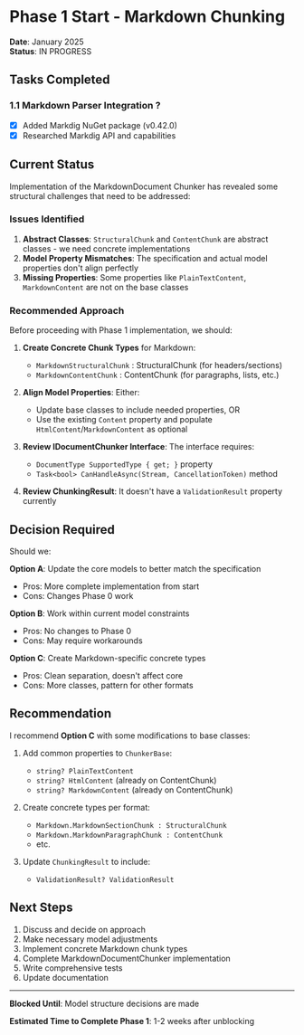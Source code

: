 # Phase 1 Start - Markdown Chunking

**Date**: January 2025  
**Status**: IN PROGRESS  

## Tasks Completed

### 1.1 Markdown Parser Integration ?
- [x] Added Markdig NuGet package (v0.42.0)
- [x] Researched Markdig API and capabilities

## Current Status

Implementation of the MarkdownDocument Chunker has revealed some structural challenges that need to be addressed:

### Issues Identified

1. **Abstract Classes**: `StructuralChunk` and `ContentChunk` are abstract classes - we need concrete implementations
2. **Model Property Mismatches**: The specification and actual model properties don't align perfectly
3. **Missing Properties**: Some properties like `PlainTextContent`, `MarkdownContent` are not on the base classes

### Recommended Approach

Before proceeding with Phase 1 implementation, we should:

1. **Create Concrete Chunk Types** for Markdown:
   - `MarkdownStructuralChunk` : StructuralChunk (for headers/sections)
   - `MarkdownContentChunk` : ContentChunk (for paragraphs, lists, etc.)
   
2. **Align Model Properties**: Either:
   - Update base classes to include needed properties, OR
   - Use the existing `Content` property and populate `HtmlContent`/`MarkdownContent` as optional

3. **Review IDocumentChunker Interface**: The interface requires:
   - `DocumentType SupportedType { get; }` property
   - `Task<bool> CanHandleAsync(Stream, CancellationToken)` method
   
4. **Review ChunkingResult**: It doesn't have a `ValidationResult` property currently

## Decision Required

Should we:

**Option A**: Update the core models to better match the specification
- Pros: More complete implementation from start
- Cons: Changes Phase 0 work

**Option B**: Work within current model constraints
- Pros: No changes to Phase 0
- Cons: May require workarounds

**Option C**: Create Markdown-specific concrete types
- Pros: Clean separation, doesn't affect core
- Cons: More classes, pattern for other formats

## Recommendation

I recommend **Option C** with some modifications to base classes:

1. Add common properties to `ChunkerBase`:
   - `string? PlainTextContent`
   - `string? HtmlContent` (already on ContentChunk)
   - `string? MarkdownContent` (already on ContentChunk)

2. Create concrete types per format:
   - `Markdown.MarkdownSectionChunk : StructuralChunk`
   - `Markdown.MarkdownParagraphChunk : ContentChunk`
   - etc.

3. Update `ChunkingResult` to include:
   - `ValidationResult? ValidationResult`

## Next Steps

1. Discuss and decide on approach
2. Make necessary model adjustments
3. Implement concrete Markdown chunk types
4. Complete MarkdownDocumentChunker implementation
5. Write comprehensive tests
6. Update documentation

---

**Blocked Until**: Model structure decisions are made

**Estimated Time to Complete Phase 1**: 1-2 weeks after unblocking
